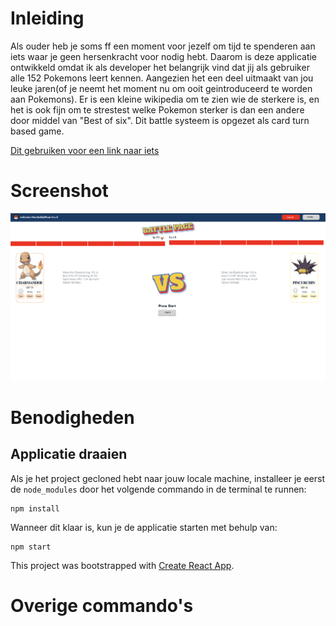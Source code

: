 # Inleiding

Als ouder heb je soms ff een moment voor jezelf om tijd te spenderen aan iets waar je geen hersenkracht voor nodig hebt. Daarom is deze applicatie ontwikkeld omdat ik als developer het belangrijk vind dat jij als gebruiker alle 152 Pokemons leert kennen. Aangezien het een deel uitmaakt van jou leuke jaren(of je neemt het moment nu om ooit geintroduceerd te worden aan Pokemons). Er is een kleine wikipedia om te zien wie de sterkere is, en het is ook fijn om te strestest welke Pokemon sterker is dan een andere door middel van "Best of six". Dit battle systeem is opgezet als card turn based game.

[Dit gebruiken voor een link naar iets](https://www.linkedin.com/in/ivan-winter-5a470669/)

# Screenshot

![screenshot van de app](src/assets/screenshot.png)

# Benodigheden

## Applicatie draaien

Als je het project gecloned hebt naar jouw locale machine, installeer je eerst de `node_modules` door het volgende
commando in de terminal te runnen:

```
npm install
```

Wanneer dit klaar is, kun je de applicatie starten met behulp van:

```
npm start
```

This project was bootstrapped with [Create React App](https://github.com/facebook/create-react-app).

# Overige commando's
